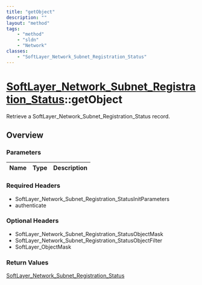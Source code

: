```yaml
---
title: "getObject"
description: ""
layout: "method"
tags:
    - "method"
    - "sldn"
    - "Network"
classes:
    - "SoftLayer_Network_Subnet_Registration_Status"
---
```

# [SoftLayer_Network_Subnet_Registration_Status](/reference/services/SoftLayer_Network_Subnet_Registration_Status)::getObject

Retrieve a SoftLayer_Network_Subnet_Registration_Status record.


## Overview 


### Parameters 
|Name | Type | Description |
| --- | --- | --- |


### Required Headers
* SoftLayer_Network_Subnet_Registration_StatusInitParameters
* authenticate

### Optional Headers
* SoftLayer_Network_Subnet_Registration_StatusObjectMask
* SoftLayer_Network_Subnet_Registration_StatusObjectFilter
* SoftLayer_ObjectMask

### Return Values
<a href='/reference/datatypes/SoftLayer_Network_Subnet_Registration_Status'>SoftLayer_Network_Subnet_Registration_Status </a>

